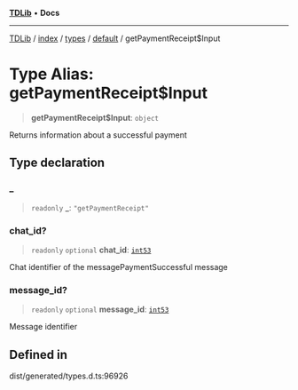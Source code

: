 [**TDLib**](../../../../../../README.md) • **Docs**

***

[TDLib](../../../../../../modules.md) / [index](../../../../../README.md) / [types](../../../README.md) / [default](../README.md) / getPaymentReceipt$Input

# Type Alias: getPaymentReceipt$Input

> **getPaymentReceipt$Input**: `object`

Returns information about a successful payment

## Type declaration

### \_

> `readonly` **\_**: `"getPaymentReceipt"`

### chat\_id?

> `readonly` `optional` **chat\_id**: [`int53`](int53-1.md)

Chat identifier of the messagePaymentSuccessful message

### message\_id?

> `readonly` `optional` **message\_id**: [`int53`](int53-1.md)

Message identifier

## Defined in

dist/generated/types.d.ts:96926
